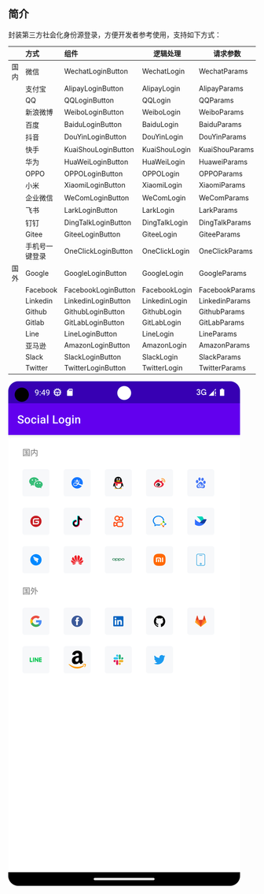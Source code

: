 ## 简介

封装第三方社会化身份源登录，方便开发者参考使用，支持如下方式：

|      | 方式           | 组件                | 逻辑处理      | 请求参数       |
| :--: | :------------- | :------------------ | ------------- | -------------- |
| 国内 | 微信           | WechatLoginButton   | WechatLogin   | WechatParams   |
|      | 支付宝         | AlipayLoginButton   | AlipayLogin   | AlipayParams   |
|      | QQ             | QQLoginButton       | QQLogin       | QQParams       |
|      | 新浪微博       | WeiboLoginButton    | WeiboLogin    | WeiboParams    |
|      | 百度           | BaiduLoginButton    | BaiduLogin    | BaiduParams    |
|      | 抖音           | DouYinLoginButton   | DouYinLogin   | DouYinParams   |
|      | 快手           | KuaiShouLoginButton | KuaiShouLogin | KuaiShouParams |
|      | 华为           | HuaWeiLoginButton   | HuaWeiLogin   | HuaweiParams   |
|      | OPPO           | OPPOLoginButton     | OPPOLogin     | OPPOParams     |
|      | 小米           | XiaomiLoginButton   | XiaomiLogin   | XiaomiParams   |
|      | 企业微信       | WeComLoginButton    | WeComLogin    | WeComParams    |
|      | 飞书           | LarkLoginButton     | LarkLogin     | LarkParams     |
|      | 钉钉           | DingTalkLoginButton | DingTalkLogin | DingTalkParams |
|      | Gitee          | GiteeLoginButton    | GiteeLogin    | GiteeParams    |
|      | 手机号一键登录 | OneClickLoginButton | OneClickLogin | OneClickParams |
| 国外 | Google         | GoogleLoginButton   | GoogleLogin   | GoogleParams   |
|      | Facebook       | FacebookLoginButton | FacebookLogin | FacebookParams |
|      | Linkedin       | LinkedinLoginButton | LinkedinLogin | LinkedinParams |
|      | Github         | GithubLoginButton   | GithubLogin   | GithubParams   |
|      | Gitlab         | GitLabLoginButton   | GitLabLogin   | GitLabParams   |
|      | Line           | LineLoginButton     | LineLogin     | LineParams     |
|      | 亚马逊         | AmazonLoginButton   | AmazonLogin   | AmazonParams   |
|      | Slack          | SlackLoginButton    | SlackLogin    | SlackParams    |
|      | Twitter        | TwitterLoginButton  | TwitterLogin  | TwitterParams  |

![](./img/image_home.png)

